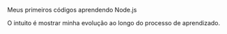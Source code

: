 Meus primeiros códigos aprendendo Node.js

 
O intuito é mostrar minha evolução ao longo do processo de aprendizado.